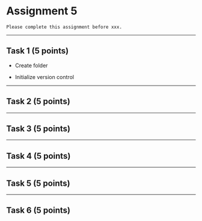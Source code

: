 # Assignment 5

```{admonition} Deadline
Please complete this assignment before xxx.
```

*****************************

## Task 1 (5 points)

* Create folder

* Initialize version control

*****************************

## Task 2 (5 points)



*****************************

## Task 3 (5 points)

*****************************

## Task 4 (5 points)

*****************************

## Task 5 (5 points)

*****************************

## Task 6 (5 points)
